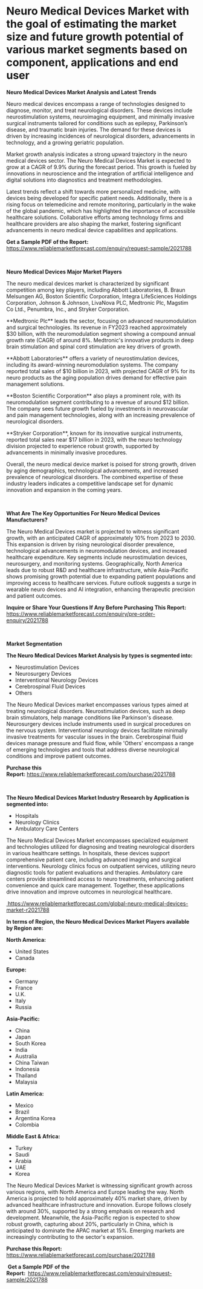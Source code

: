 <p><h1>Neuro Medical Devices Market with the goal of estimating the market size and future growth potential of various market segments based on component, applications and end user</h1></p><p><strong>Neuro Medical Devices Market Analysis and Latest Trends</strong></p>
<p><p>Neuro medical devices encompass a range of technologies designed to diagnose, monitor, and treat neurological disorders. These devices include neurostimulation systems, neuroimaging equipment, and minimally invasive surgical instruments tailored for conditions such as epilepsy, Parkinson’s disease, and traumatic brain injuries. The demand for these devices is driven by increasing incidences of neurological disorders, advancements in technology, and a growing geriatric population.</p><p>Market growth analysis indicates a strong upward trajectory in the neuro medical devices sector. The Neuro Medical Devices Market is expected to grow at a CAGR of 9.9% during the forecast period. This growth is fueled by innovations in neuroscience and the integration of artificial intelligence and digital solutions into diagnostics and treatment methodologies. </p><p>Latest trends reflect a shift towards more personalized medicine, with devices being developed for specific patient needs. Additionally, there is a rising focus on telemedicine and remote monitoring, particularly in the wake of the global pandemic, which has highlighted the importance of accessible healthcare solutions. Collaborative efforts among technology firms and healthcare providers are also shaping the market, fostering significant advancements in neuro medical device capabilities and applications.</p></p>
<p><strong>Get a Sample PDF of the Report:&nbsp;</strong> <a href="https://www.reliablemarketforecast.com/enquiry/request-sample/2021788?utm_campaign=2944&utm_medium=2&utm_source=Github&utm_content=ia&utm_term=13042025&utm_id=neuro-medical-devices">https://www.reliablemarketforecast.com/enquiry/request-sample/2021788</a></p>
<p>&nbsp;</p>
<p><strong>Neuro Medical Devices Major Market Players</strong></p>
<p><p>The neuro medical devices market is characterized by significant competition among key players, including Abbott Laboratories, B. Braun Melsungen AG, Boston Scientific Corporation, Integra LifeSciences Holdings Corporation, Johnson & Johnson, LivaNova PLC, Medtronic Plc, Magstim Co Ltd., Penumbra, Inc., and Stryker Corporation.</p><p>**Medtronic Plc** leads the sector, focusing on advanced neuromodulation and surgical technologies. Its revenue in FY2023 reached approximately $30 billion, with the neuromodulation segment showing a compound annual growth rate (CAGR) of around 8%. Medtronic's innovative products in deep brain stimulation and spinal cord stimulation are key drivers of growth.</p><p>**Abbott Laboratories** offers a variety of neurostimulation devices, including its award-winning neuromodulation systems. The company reported total sales of $10 billion in 2023, with projected CAGR of 9% for its neuro products as the aging population drives demand for effective pain management solutions.</p><p>**Boston Scientific Corporation** also plays a prominent role, with its neuromodulation segment contributing to a revenue of around $12 billion. The company sees future growth fueled by investments in neurovascular and pain management technologies, along with an increasing prevalence of neurological disorders.</p><p>**Stryker Corporation**, known for its innovative surgical instruments, reported total sales near $17 billion in 2023, with the neuro technology division projected to experience robust growth, supported by advancements in minimally invasive procedures.</p><p>Overall, the neuro medical device market is poised for strong growth, driven by aging demographics, technological advancements, and increased prevalence of neurological disorders. The combined expertise of these industry leaders indicates a competitive landscape set for dynamic innovation and expansion in the coming years.</p></p>
<p>&nbsp;</p>
<p><strong>What Are The Key Opportunities For Neuro Medical Devices Manufacturers?</strong></p>
<p><p>The Neuro Medical Devices market is projected to witness significant growth, with an anticipated CAGR of approximately 10% from 2023 to 2030. This expansion is driven by rising neurological disorder prevalence, technological advancements in neuromodulation devices, and increased healthcare expenditure. Key segments include neurostimulation devices, neurosurgery, and monitoring systems. Geographically, North America leads due to robust R&D and healthcare infrastructure, while Asia-Pacific shows promising growth potential due to expanding patient populations and improving access to healthcare services. Future outlook suggests a surge in wearable neuro devices and AI integration, enhancing therapeutic precision and patient outcomes.</p></p>
<p><strong>Inquire or Share Your Questions If Any Before Purchasing This Report:</strong> <a href="https://www.reliablemarketforecast.com/enquiry/pre-order-enquiry/2021788?utm_campaign=2944&utm_medium=2&utm_source=Github&utm_content=ia&utm_term=13042025&utm_id=neuro-medical-devices">https://www.reliablemarketforecast.com/enquiry/pre-order-enquiry/2021788</a></p>
<p>&nbsp;</p>
<p><strong>Market Segmentation</strong></p>
<p><strong>The Neuro Medical Devices Market Analysis by types is segmented into:</strong></p>
<p><ul><li>Neurostimulation Devices</li><li>Neurosurgery Devices</li><li>Interventional Neurology Devices</li><li>Cerebrospinal Fluid Devices</li><li>Others</li></ul></p>
<p><p>The Neuro Medical Devices market encompasses various types aimed at treating neurological disorders. Neurostimulation devices, such as deep brain stimulators, help manage conditions like Parkinson's disease. Neurosurgery devices include instruments used in surgical procedures on the nervous system. Interventional neurology devices facilitate minimally invasive treatments for vascular issues in the brain. Cerebrospinal fluid devices manage pressure and fluid flow, while 'Others' encompass a range of emerging technologies and tools that address diverse neurological conditions and improve patient outcomes.</p></p>
<p><strong>Purchase this Report:&nbsp;</strong><a href="https://www.reliablemarketforecast.com/purchase/2021788?utm_campaign=2944&utm_medium=2&utm_source=Github&utm_content=ia&utm_term=13042025&utm_id=neuro-medical-devices">https://www.reliablemarketforecast.com/purchase/2021788</a></p>
<p>&nbsp;</p>
<p><strong>The Neuro Medical Devices Market Industry Research by Application is segmented into:</strong></p>
<p><ul><li>Hospitals</li><li>Neurology Clinics</li><li>Ambulatory Care Centers</li></ul></p>
<p><p>The Neuro Medical Devices Market encompasses specialized equipment and technologies utilized for diagnosing and treating neurological disorders in various healthcare settings. In hospitals, these devices support comprehensive patient care, including advanced imaging and surgical interventions. Neurology clinics focus on outpatient services, utilizing neuro diagnostic tools for patient evaluations and therapies. Ambulatory care centers provide streamlined access to neuro treatments, enhancing patient convenience and quick care management. Together, these applications drive innovation and improve outcomes in neurological healthcare.</p></p>
<p><a href="https://www.reliablemarketforecast.com/global-neuro-medical-devices-market-r2021788?utm_campaign=2944&utm_medium=2&utm_source=Github&utm_content=ia&utm_term=13042025&utm_id=neuro-medical-devices">&nbsp;https://www.reliablemarketforecast.com/global-neuro-medical-devices-market-r2021788</a></p>
<p><strong>In terms of Region, the Neuro Medical Devices Market Players available by Region are:</strong></p>
<p>
    <p> <strong> North America: </strong>
        <ul>
            <li>United States</li>
            <li>Canada</li>
        </ul>
        </p> 
    <p> <strong> Europe: </strong>
        <ul>
            <li>Germany</li>
            <li>France</li>
            <li>U.K.</li>
            <li>Italy</li>
            <li>Russia</li>
        </ul>
        </p> 
    <p> <strong> Asia-Pacific: </strong>
        <ul>
            <li>China</li>
            <li>Japan</li>
            <li>South Korea</li>
            <li>India</li>
            <li>Australia</li>
            <li>China Taiwan</li>
            <li>Indonesia</li>
            <li>Thailand</li>
            <li>Malaysia</li>
        </ul>
        </p> 
    <p> <strong> Latin America: </strong>
        <ul>
            <li>Mexico</li>
            <li>Brazil</li>
            <li>Argentina Korea</li>
            <li>Colombia</li>
        </ul>
        </p> 
    <p> <strong> Middle East & Africa: </strong>
        <ul>
            <li>Turkey</li>
            <li>Saudi</li>
            <li>Arabia</li>
            <li>UAE</li>
            <li>Korea</li>
        </ul>
    </p>
    </p>
<p><p>The Neuro Medical Devices Market is witnessing significant growth across various regions, with North America and Europe leading the way. North America is projected to hold approximately 40% market share, driven by advanced healthcare infrastructure and innovation. Europe follows closely with around 30%, supported by a strong emphasis on research and development. Meanwhile, the Asia-Pacific region is expected to show robust growth, capturing about 20%, particularly in China, which is anticipated to dominate the APAC market at 15%. Emerging markets are increasingly contributing to the sector's expansion.</p></p>
<p><strong>Purchase this Report: </strong><a href="https://www.reliablemarketforecast.com/purchase/2021788?utm_campaign=2944&utm_medium=2&utm_source=Github&utm_content=ia&utm_term=13042025&utm_id=neuro-medical-devices">https://www.reliablemarketforecast.com/purchase/2021788</a></p>
<p>&nbsp;<strong>Get a Sample PDF of the Report:&nbsp;&nbsp;</strong><a href="https://www.reliablemarketforecast.com/enquiry/request-sample/2021788?utm_campaign=2944&utm_medium=2&utm_source=Github&utm_content=ia&utm_term=13042025&utm_id=neuro-medical-devices">https://www.reliablemarketforecast.com/enquiry/request-sample/2021788</a></p>
<p><strong></strong></p>
<p><p></p><p></p><p></p></p>